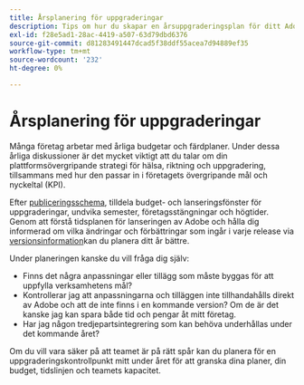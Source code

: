 ```yaml
---
title: Årsplanering för uppgraderingar
description: Tips om hur du skapar en årsuppgraderingsplan för ditt Adobe Commerce- eller Magento Open Source-projekt.
exl-id: f28e5ad1-28ac-4419-a507-63d79dbd6376
source-git-commit: d81283491447dcad5f38ddf55acea7d94889ef35
workflow-type: tm+mt
source-wordcount: '232'
ht-degree: 0%

---
```


# Årsplanering för uppgraderingar

Många företag arbetar med årliga budgetar och färdplaner. Under dessa årliga diskussioner är det mycket viktigt att du talar om din plattformsövergripande strategi för hälsa, riktning och uppgradering, tillsammans med hur den passar in i företagets övergripande mål och nyckeltal (KPI).

Efter [publiceringsschema](https://devdocs.magento.com/release/), tilldela budget- och lanseringsfönster för uppgraderingar, undvika semester, företagsstängningar och högtider. Genom att förstå tidsplanen för lanseringen av Adobe och hålla dig informerad om vilka ändringar och förbättringar som ingår i varje release via [versionsinformation](https://devdocs.magento.com/guides/v2.4/release-notes/bk-release-notes.html)kan du planera ditt år bättre.

Under planeringen kanske du vill fråga dig själv:

- Finns det några anpassningar eller tillägg som måste byggas för att uppfylla verksamhetens mål?
- Kontrollerar jag att anpassningarna och tilläggen inte tillhandahålls direkt av Adobe och att de inte finns i en kommande version? Om de är det kanske jag kan spara både tid och pengar åt mitt företag.
- Har jag någon tredjepartsintegrering som kan behöva underhållas under det kommande året?

Om du vill vara säker på att teamet är på rätt spår kan du planera för en uppgraderingskontrollpunkt mitt under året för att granska dina planer, din budget, tidslinjen och teamets kapacitet.
